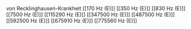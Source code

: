 von Recklinghausen-Krankheit
[[170 Hz (E)]]
[[350 Hz (E)]]
[[830 Hz (E)]]
[[7500 Hz (E)]]
[[115290 Hz (E)]]
[[347500 Hz (E)]]
[[487500 Hz (E)]]
[[592500 Hz (E)]]
[[675910 Hz (E)]]
[[775560 Hz (E)]]